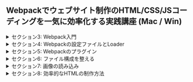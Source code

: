 ## Webpackでウェブサイト制作のHTML/CSS/JSコーディングを一気に効率化する実践講座 (Mac / Win)

<details>
<summary> セクション3: Webpack入門 </summary>

| NO | 内容 |
| ---- | ---- |
| 18. | NVMのインストールに失敗する場合 |
| 19. | Node.jsのインストール |
| 20. | Windows / Node.jsのインストール |
| 21. | Webpack 5 について |
| 22. | プロジェクトの新規作成とパッケージのインストール |
| 23. | Webpackを使用した初めてのビルド |
| 24. | 自作モジュールをWebpackでビルドする |
| 25. | テキスト版教材 |

</details>
<details>
<summary> セクション4: Webpackの設定ファイルとLoader </summary>

| NO | 内容 |
| ---- | ---- |
| 26. | 出力されたJavascriptを使用してみる |
| 27. | Webpackの設定ファイルを作成する |
| 28. | css-loaderでCSSを読み込む |
| 29. | style-loaderでCSSのスタイルを適応させる |
| 30. | 変更内容をGitにコミット |
| 31. | テキスト版教材 |

</details>
<details>
<summary> セクション5: Webpackのプラグイン </summary>

| NO | 内容 |
| ---- | ---- |
| 32. | style-loaderの問題点と解決方法 |
| 33. | プラグインをインストールしてCSSを別ファイルに出力する |
| 34. | プラグインでHTMLを自動生成する |
| 35. | テキスト版教材 |

</details>
<details>
<summary> セクション6: ファイル構成を整える </summary>

| NO | 内容 |
| ---- | ---- |
| 36. | 不要なファイルを自動的に削除する |
| 37. | 設定ファイルを変更してファイル構成をカスタマイズ |
| 38. | src と dist のファイル構成に一貫性を持たせる |
| 39. | ファイル名を変更してさらにメンテナンス性を向上させる |
| 40. | テキスト版教材 |

</details>
<details>
<summary> セクション7: 画像の読み込み </summary>

| NO | 内容 |
| ---- | ---- |
| 41. | url-loaderを利用した画像読み込み |
| 42. | file-loaderを利用した画像読み込み |
| 43. | file-loaderのnameに使えるオプション |
| 44. | Webpack 5 の Asset Modules を使う |
| 45. | テキスト版教材 |

</details>
<details>
<summary> セクション8: 効率的なHTMLの制作方法 </summary>

| NO | 内容 |
| ---- | ---- |
| 46. | Pugに必要なパッケージのインストール |
<!-- | 47. | 複数のHTMLページを作成する |
| 48. | 部分テンプレートを利用した効率化 |
| 49. | テンプレート拡張を利用した効率化 |
| 50. | 変数を使ってHTMLをカスタマイズ |
| 51. | テキスト版教材 | -->

</details>

